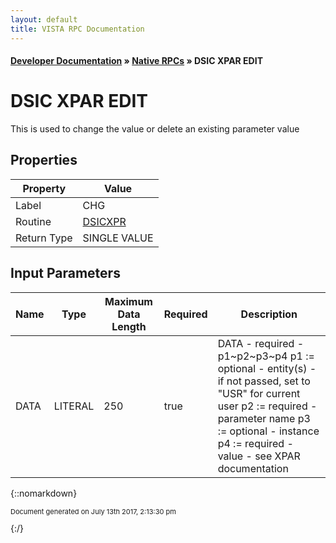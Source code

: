 ```yaml
---
layout: default
title: VISTA RPC Documentation
---
```


#### [Developer Documentation](../index) &#187; [Native RPCs](TableOfContents) &#187; DSIC XPAR EDIT<br/>
# DSIC XPAR EDIT

This is used to change the value or delete an existing parameter value

## Properties

Property | Value
--- | ---
Label | CHG
Routine | [DSICXPR](http://code.osehra.org/dox/Routine_DSICXPR_source.html)
Return Type | SINGLE VALUE


## Input Parameters

Name | Type | Maximum Data Length | Required | Description
--- | --- | --- | --- | ---
DATA | LITERAL | 250 | true | DATA - required - p1~p2~p3~p4 p1 :&#x3D; optional - entity(s) - if not passed, set to &quot;USR&quot; for                  current user p2 :&#x3D; required - parameter name p3 :&#x3D; optional - instance p4 :&#x3D; required - value - see XPAR documentation



{::nomarkdown} <br/><p style="font-size: 11px">Document generated on July 13th 2017, 2:13:30 pm</p>{:/}